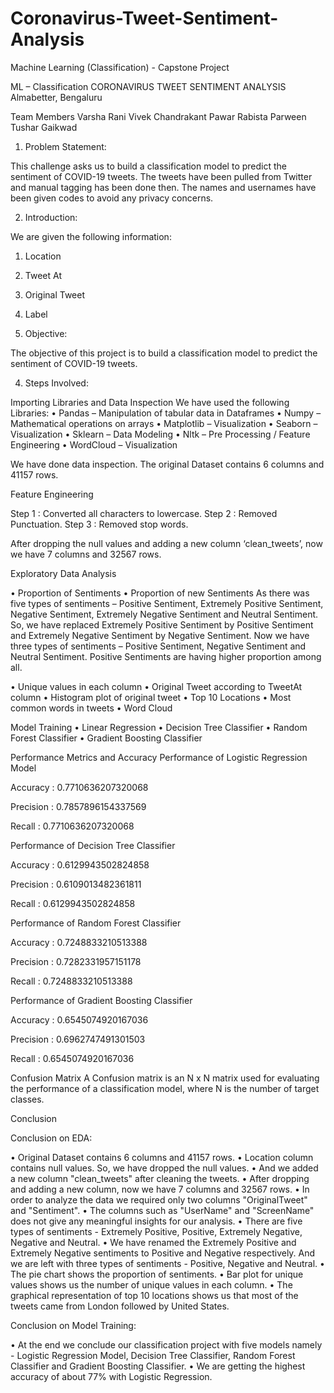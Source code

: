 # Coronavirus-Tweet-Sentiment-Analysis
Machine Learning (Classification) - Capstone Project


ML – Classification
CORONAVIRUS TWEET SENTIMENT ANALYSIS
Almabetter, Bengaluru

Team Members
Varsha Rani	Vivek Chandrakant Pawar
Rabista Parween	Tushar Gaikwad


1.	Problem Statement:


This challenge asks us to build a classification model to predict the sentiment of COVID-19 tweets. The tweets have been pulled from Twitter and manual tagging has been done then.
The names and usernames have been given codes to avoid any privacy concerns.

2.	Introduction:


We are given the following information:
1.	Location
2.	Tweet At
3.	Original Tweet
4.	Label

3.	Objective:


The objective of this project is to build a classification model to predict the sentiment of COVID-19 tweets.


4.	Steps Involved:

Importing Libraries and Data Inspection
We have used the following Libraries:
•	Pandas – Manipulation of tabular data in Dataframes 
•	Numpy – Mathematical operations on arrays
•	Matplotlib – Visualization
•	Seaborn – Visualization
•	Sklearn – Data Modeling
•	Nltk – Pre Processing / Feature Engineering
•	WordCloud – Visualization

We have done data inspection. The original Dataset contains 6 columns and 41157 rows. 

Feature Engineering


Step 1 : Converted all characters to lowercase.
Step 2 : Removed Punctuation.
Step 3 : Removed stop words.

After dropping the null values and adding a new column ‘clean_tweets’, now we have 7 columns and 32567 rows. 





Exploratory Data Analysis


•	Proportion of Sentiments
•	Proportion of new Sentiments
As there was five types of sentiments – Positive Sentiment, Extremely Positive Sentiment, Negative Sentiment, Extremely Negative Sentiment and Neutral Sentiment. So, we have replaced Extremely Positive Sentiment by Positive Sentiment and Extremely Negative Sentiment by Negative Sentiment. Now we have three types of sentiments – Positive Sentiment, Negative Sentiment and Neutral Sentiment. 
Positive Sentiments are having higher proportion among all.

•	Unique values in each column
•	Original Tweet according to TweetAt column
•	Histogram plot of original tweet
•	Top 10 Locations
•	Most common words in tweets
•	Word Cloud

Model Training
•	Linear Regression
•	Decision Tree Classifier
•	Random Forest Classifier
•	Gradient Boosting Classifier


Performance Metrics and Accuracy
Performance of Logistic Regression Model


Accuracy : 0.7710636207320068 


Precision : 0.7857896154337569 


Recall : 0.7710636207320068

Performance of Decision Tree Classifier


Accuracy : 0.6129943502824858 


Precision : 0.6109013482361811 


Recall : 0.6129943502824858

Performance of Random Forest Classifier


Accuracy : 0.7248833210513388 


Precision : 0.7282331957151178 


Recall : 0.7248833210513388

Performance of Gradient Boosting Classifier


Accuracy : 0.6545074920167036 


Precision : 0.6962747491301503 


Recall : 0.6545074920167036



Confusion Matrix
A Confusion matrix is an N x N matrix used for evaluating the performance of a classification model, where N is the number of target classes.

Conclusion

Conclusion on EDA:


•	Original Dataset contains 6 columns and 41157 rows.
•	Location column contains null values. So, we have dropped the null values.
•	And we added a new column "clean_tweets" after cleaning the tweets.
•	After dropping and adding a new column, now we have 7 columns and 32567 rows.
•	In order to analyze the data we required only two columns "OriginalTweet" and "Sentiment".
•	The columns such as "UserName" and "ScreenName" does not give any meaningful insights for our analysis.
•	There are five types of sentiments - Extremely Positive, Positive, Extremely Negative, Negative and Neutral.
•	We have renamed the Extremely Positive and Extremely Negative sentiments to Positive and Negative respectively. And we are left with three types of sentiments - Positive, Negative and Neutral.
•	The pie chart shows the proportion of sentiments.
•	Bar plot for unique values shows us the number of unique values in each column.
•	The graphical representation of top 10 locations shows us that most of the tweets came from London followed by United States.

Conclusion on Model Training:


•	At the end we conclude our classification project with five models namely - Logistic Regression Model, Decision Tree Classifier, Random Forest Classifier and Gradient Boosting Classifier.
•	We are getting the highest accuracy of about 77% with Logistic Regression.

